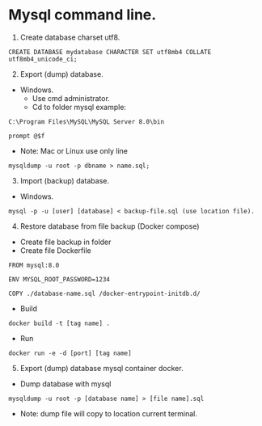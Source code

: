 # Mysql command line.

1. Create database charset utf8.

```
CREATE DATABASE mydatabase CHARACTER SET utf8mb4 COLLATE utf8mb4_unicode_ci;
```

2. Export (dump) database.

- Windows.
  - Use cmd administrator.
  - Cd to folder mysql example:

```
C:\Program Files\MySQL\MySQL Server 8.0\bin
```

```
prompt @$f
```

- Note: Mac or Linux use only line

```
mysqldump -u root -p dbname > name.sql;
```

3. Import (backup) database.

- Windows.

```
mysql -p -u [user] [database] < backup-file.sql (use location file).
```

4. Restore database from file backup (Docker compose)

- Create file backup in folder
- Create file Dockerfile

```
FROM mysql:8.0

ENV MYSQL_ROOT_PASSWORD=1234

COPY ./database-name.sql /docker-entrypoint-initdb.d/
```

- Build

```
docker build -t [tag name] .
```

- Run

```
docker run -e -d [port] [tag name]
```

5. Export (dump) database mysql container docker.

- Dump database with mysql

```
mysqldump -u root -p [database name] > [file name].sql
```

- Note: dump file will copy to location current terminal.
